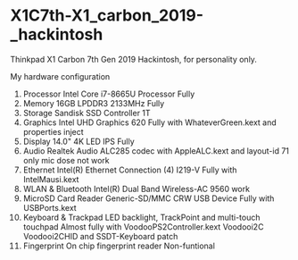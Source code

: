 # X1C7th-X1_carbon_2019-_hackintosh
Thinkpad X1 Carbon 7th Gen 2019 Hackintosh, for personality only.

My hardware configuration

1. Processor	Intel Core i7-8665U Processor	Fully
2. Memory	16GB LPDDR3 2133MHz	Fully
3. Storage	Sandisk SSD Controller 1T
4. Graphics	Intel UHD Graphics 620	Fully with WhateverGreen.kext and properties inject
5. Display	14.0" 4K LED IPS	Fully
6. Audio	Realtek Audio ALC285 codec with AppleALC.kext and layout-id 71 only mic dose not work
7. Ethernet	Intel(R) Ethernet Connection (4) I219-V	Fully with IntelMausi.kext
8. WLAN & Bluetooth	Intel(R) Dual Band Wireless-AC 9560	 work
9. MicroSD Card Reader	Generic-SD/MMC CRW USB Device	Fully with USBPorts.kext
10. Keyboard & Trackpad	LED backlight, TrackPoint and multi-touch touchpad	Almost fully with VoodooPS2Controller.kext Voodooi2C Voodooi2CHID and SSDT-Keyboard patch
11. Fingerprint	On chip fingerprint reader	Non-funtional
